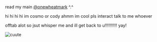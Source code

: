 read my main [@onewheatmark](https://github.com/onewheatmark) ^.^

hi hi hi hi im cosmo or cody ahmm im cool pls interact talk to me whoever

offtab alot so jsut whisper me and ill get back to u!!!!!!!!!! yay!

![cuute](https://github.com/user-attachments/assets/a3cf2f38-e163-44aa-8365-36ccd630d357)
